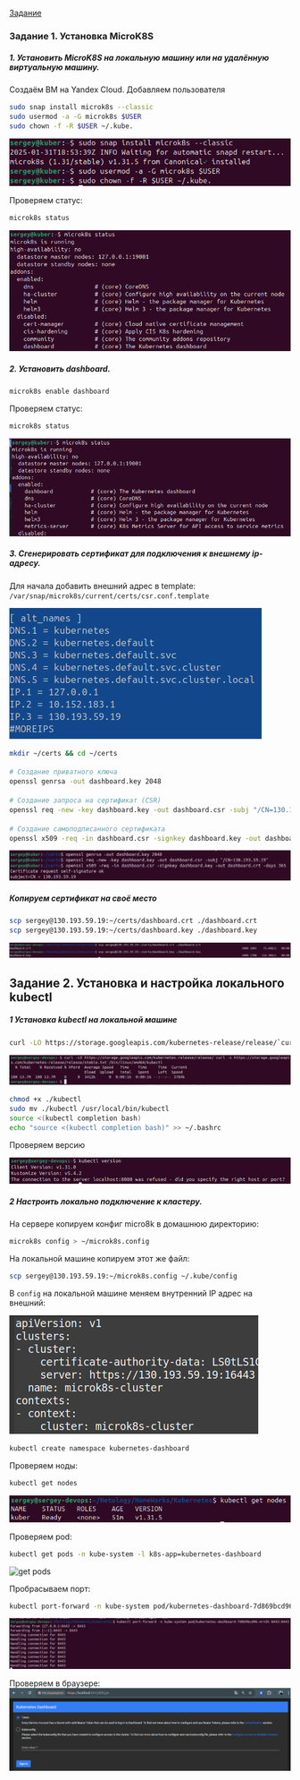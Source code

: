 [Задание](https://github.com/netology-code/kuber-homeworks/blob/main/1.1/1.1.md)

### Задание 1. Установка MicroK8S

##### 1. Установить MicroK8S на локальную машину или на удалённую виртуальную машину.
Создаём ВМ на Yandex Cloud.
Добавляем пользователя

```bash
sudo snap install microk8s --classic
sudo usermod -a -G microk8s $USER
sudo chown -f -R $USER ~/.kube.
```
![install](images/image01.png)

Проверяем статус:
```bash
microk8s status
```
![status](images/image02.png)

##### 2. Установить dashboard.
```bash
microk8s enable dashboard
```
Проверяем статус:
```bash
microk8s status
```
![status](images/image03.png)

##### 3. Сгенерировать сертификат для подключения к внешнему ip-адресу.
Для начала добавить внешний адрес в template:
`/var/snap/microk8s/current/certs/csr.conf.template`

![temlate](images/image08.png)

```bash
mkdir ~/certs && cd ~/certs

# Создание приватного ключа
openssl genrsa -out dashboard.key 2048

# Создание запроса на сертификат (CSR)
openssl req -new -key dashboard.key -out dashboard.csr -subj "/CN=130.193.59.19"

# Создание самоподписанного сертификата
openssl x509 -req -in dashboard.csr -signkey dashboard.key -out dashboard.crt -days 365

```

![cert](images/image04.png)

##### Копируем сертификат на своё место
```bash
scp sergey@130.193.59.19:~/certs/dashboard.crt ./dashboard.crt
scp sergey@130.193.59.19:~/certs/dashboard.key ./dashboard.key
```
![copy certs](images/image05.png)

## Задание 2. Установка и настройка локального kubectl
##### 1 Установка kubectl на локальной машине
```bash
curl -LO https://storage.googleapis.com/kubernetes-release/release/`curl -s https://storage.googleapis.com/kubernetes-release/release/stable.txt`/bin/linux/amd64/kubect
```
![install kubectl](images/image06.png)

```bash
chmod +x ./kubectl
sudo mv ./kubectl /usr/local/bin/kubectl
source <(kubectl completion bash)
echo "source <(kubectl completion bash)" >> ~/.bashrc
```
Проверяем версию  

![kubectl version](images/image07.png)

##### 2 Настроить локально подключение к кластеру.
На сервере копируем конфиг micro8k в домашнюю директорию:
```bash
microk8s config > ~/microk8s.config
```
На локальной машине копируем этот же файл:
```bash
scp sergey@130.193.59.19:~/microk8s.config ~/.kube/config
```
В `config` на локальной машине меняем внутренний IP адрес на внешний:  

![kube config](images/image09.png)

```bash
kubectl create namespace kubernetes-dashboard
```
Проверяем ноды:

```bash
kubectl get nodes
```
![get nodes](images/image10.png)

Проверяем pod:
```bash
kubectl get pods -n kube-system -l k8s-app=kubernetes-dashboard
```
![get pods](image11.png)

Пробрасываем порт:
```bash
kubectl port-forward -n kube-system pod/kubernetes-dashboard-7d869bcd96-mrn5h 8443:8443
```
![port-forward](images/image12.png)

Проверяем в браузере:
![browser](images/image13.png)
